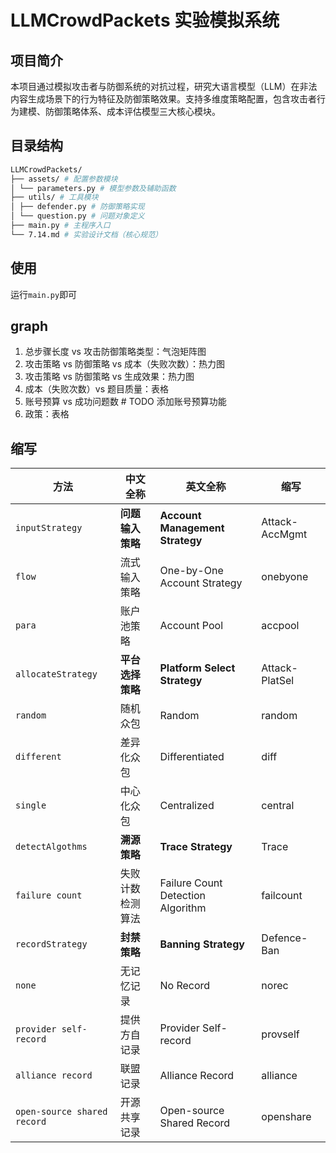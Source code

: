 # LLMCrowdPackets 实验模拟系统

## 项目简介

本项目通过模拟攻击者与防御系统的对抗过程，研究大语言模型（LLM）在非法内容生成场景下的行为特征及防御策略效果。支持多维度策略配置，包含攻击者行为建模、防御策略体系、成本评估模型三大核心模块。

## 目录结构

```bash
LLMCrowdPackets/ 
├── assets/ # 配置参数模块 
│ └── parameters.py # 模型参数及辅助函数 
├── utils/ # 工具模块 
│ ├── defender.py # 防御策略实现 
│ └── question.py # 问题对象定义 
├── main.py # 主程序入口 
└── 7.14.md # 实验设计文档（核心规范）
```

## 使用

运行``main.py``即可

## graph

1. 总步骤长度 vs 攻击防御策略类型：气泡矩阵图
2. 攻击策略 vs 防御策略 vs 成本（失败次数）：热力图
3. 攻击策略 vs 防御策略 vs 生成效果：热力图
4. 成本（失败次数）vs 题目质量：表格
5. 账号预算 vs 成功问题数 # TODO 添加账号预算功能
6. 政策：表格

## 缩写

| **方法**                      | **中文全称** | **英文全称**                      | **缩写** |
| --------------------------- | -------- | --------------------------------- | ------ |
| `inputStrategy`             | **问题输入策略**   | **Account Management Strategy** |Attack-AccMgmt     |
| `flow`                      | 流式输入策略       | One-by-One Account Strategy         | onebyone    |
| `para`                      | 账户池策略       | Account Pool           | accpool    |
| `allocateStrategy`          | **平台选择策略**     | **Platform Select Strategy**  | Attack-PlatSel    |
| `random`                    | 随机众包   | Random        | random     |
| `different`                 | 差异化众包   | Differentiated | diff     |
| `single`                    | 中心化众包   | Centralized        | central     |
| `detectAlgothms`            | **溯源策略**     | **Trace Strategy**             | Trace     |
| `failure count`             | 失败计数检测算法 | Failure Count Detection Algorithm | failcount   |
| `recordStrategy`            | **封禁策略**     | **Banning Strategy**         | Defence-Ban     |
| `none`                      | 无记忆记录    | No Record                         | norec     |
| `provider self-record`      | 提供方自记录   | Provider Self-record              | provself    |
| `alliance record`           | 联盟记录     | Alliance Record                   | alliance     |
| `open-source shared record` | 开源共享记录   | Open-source Shared Record         | openshare   |
